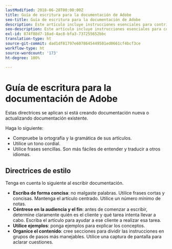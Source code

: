 ```yaml
---
lastModified: 2018-06-28T00:00:00Z
title: Guía de escritura para la documentación de Adobe
seo-title: Guía de escritura para la documentación de Adobe
description: Este artículo incluye instrucciones esenciales para contribuir a la documentación de Adobe.
seo-description: Este artículo incluye instrucciones esenciales para contribuir a la documentación de Adobe.
exl-id: 874f88d7-18ad-4ac8-bfa3-737255652bbc
translation-type: ht
source-git-commit: dad1df81797e6078645449501ed0661cf4bcf3ce
workflow-type: ht
source-wordcount: '173'
ht-degree: 100%

---
```


# Guía de escritura para la documentación de Adobe

Estas directrices se aplican si está creando documentación nueva o actualizando documentación existente.

Haga lo siguiente:

- Compruebe la ortografía y la gramática de sus artículos.
- Utilice un tono cordial.
- Utilice frases sencillas. Son más fáciles de entender y traducir a otros idiomas.

## Directrices de estilo

Tenga en cuenta lo siguiente al escribir documentación.

- **Escriba de forma concisa**: no malgaste palabras. Utilice frases cortas y concisas. Mantenga el artículo centrado. Utilice un número mínimo de notas.
- **Céntrese en la audiencia y el fin**: antes de comenzar a escribir, determine claramente quién es el cliente y qué tarea intenta llevar a cabo. Escriba el artículo para ayudar a ese cliente a realizar esa tarea.
- **Utilice ejemplos**: ponga ejemplos para explicar los conceptos.
- **Organice el contenido**: cree secciones para dividir las instrucciones en grupos de pasos más manejables. Utilice una captura de pantalla para aclarar cuestiones.
